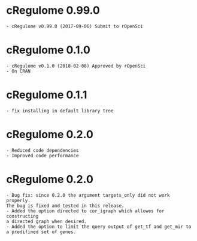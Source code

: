 # cRegulome 0.99.0

    - cRegulome v0.99.0 (2017-09-06) Submit to rOpenSci


# cRegulome 0.1.0

    - cRegulome v0.1.0 (2018-02-08) Approved by rOpenSci
    - On CRAN
  
# cRegulome 0.1.1

    - fix installing in default library tree

# cRegulome 0.2.0
    
    - Reduced code dependencies
    - Improved code performance

# cRegulome 0.2.0
    
    - Bug fix: since 0.2.0 the argument targets_only did not work  properly.
    The bug is fixed and tested in this release.
    - Added the option directed to cor_igraph which allowes for constructing
    a directed graph when desired.
    - Added the option to limit the query output of get_tf and get_mir to 
    a predifined set of genes.